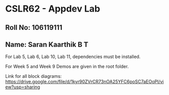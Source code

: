 # CSLR62 - Appdev Lab

## Roll No: 106119111 
## Name: Saran Kaarthik B T


For Lab 5, Lab 6, Lab 10, Lab 11, dependencies must be installed.

For Week 5 and Week 9 Demos are given in the root folder.

Link for all block diagrams:
https://drive.google.com/file/d/1kyr90ZVrCR73nOA25YFC6poSC7aEOoPl/view?usp=sharing

